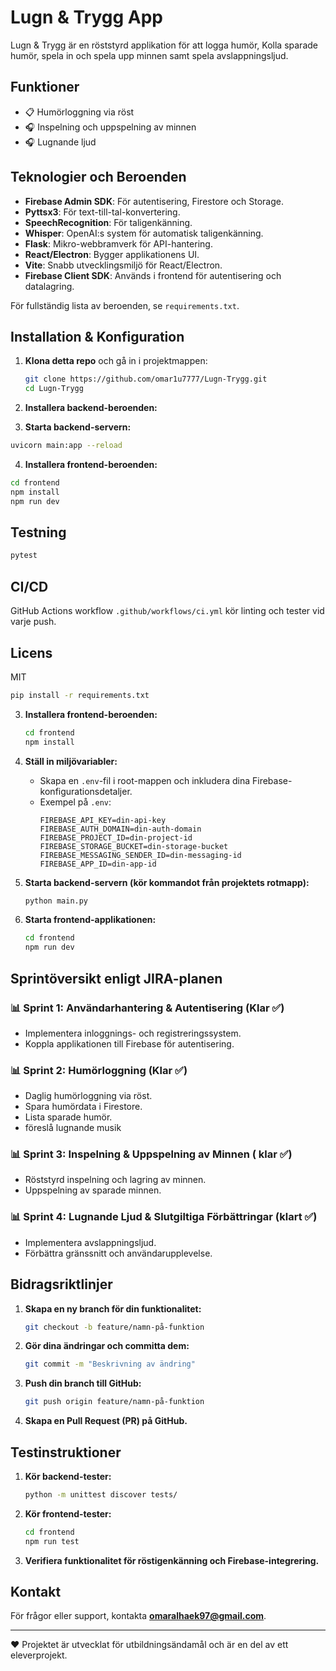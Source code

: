 # Lugn & Trygg App

Lugn & Trygg är en röststyrd applikation för att logga humör, Kolla sparade humör, spela in och spela upp minnen samt spela avslappningsljud.

## Funktioner

- 📋 Humörloggning via röst
- 🎧 Inspelning och uppspelning av minnen
- 🎧 Lugnande ljud 

## Teknologier och Beroenden

- **Firebase Admin SDK**: För autentisering, Firestore och Storage.
- **Pyttsx3**: För text-till-tal-konvertering.
- **SpeechRecognition**: För taligenkänning.
- **Whisper**: OpenAI\:s system för automatisk taligenkänning.
- **Flask**: Mikro-webbramverk för API-hantering.
- **React/Electron**: Bygger applikationens UI.
- **Vite**: Snabb utvecklingsmiljö för React/Electron.
- **Firebase Client SDK**: Används i frontend för autentisering och datalagring.

För fullständig lista av beroenden, se `requirements.txt`.

## Installation & Konfiguration

1. **Klona detta repo** och gå in i projektmappen:

   ```bash
   git clone https://github.com/omar1u7777/Lugn-Trygg.git
   cd Lugn-Trygg
   ```

2. **Installera backend-beroenden:**

3. **Starta backend-servern:**

```bash
uvicorn main:app --reload
```

4. **Installera frontend-beroenden:**

```bash
cd frontend
npm install
npm run dev
```

## Testning

```bash
pytest
```

## CI/CD

GitHub Actions workflow `.github/workflows/ci.yml` kör linting och tester vid varje push.

## Licens

MIT

   ```bash
   pip install -r requirements.txt
   ```

3. **Installera frontend-beroenden:**

   ```bash
   cd frontend
   npm install
   ```

4. **Ställ in miljövariabler:**

   - Skapa en `.env`-fil i root-mappen och inkludera dina Firebase-konfigurationsdetaljer.
   - Exempel på `.env`:
     ```env
     FIREBASE_API_KEY=din-api-key
     FIREBASE_AUTH_DOMAIN=din-auth-domain
     FIREBASE_PROJECT_ID=din-project-id
     FIREBASE_STORAGE_BUCKET=din-storage-bucket
     FIREBASE_MESSAGING_SENDER_ID=din-messaging-id
     FIREBASE_APP_ID=din-app-id
     ```

5. **Starta backend-servern (kör kommandot från projektets rotmapp):**

   ```bash
   python main.py
   ```

6. **Starta frontend-applikationen:**

   ```bash
   cd frontend
   npm run dev
   ```

## Sprintöversikt enligt JIRA-planen

### 📊 **Sprint 1: Användarhantering & Autentisering (Klar ✅)**

- Implementera inloggnings- och registreringssystem.
- Koppla applikationen till Firebase för autentisering.

### 📊 **Sprint 2: Humörloggning (Klar ✅)**

- Daglig humörloggning via röst.
- Spara humördata i Firestore.
- Lista sparade humör.
-  föreslå lugnande musik

### 📊 **Sprint 3: Inspelning & Uppspelning av Minnen ( klar ✅)**

- Röststyrd inspelning och lagring av minnen.
- Uppspelning av sparade minnen.

### 📊 **Sprint 4: Lugnande Ljud & Slutgiltiga Förbättringar (klart ✅)**

- Implementera avslappningsljud.
- Förbättra gränssnitt och användarupplevelse.

## Bidragsriktlinjer

1. **Skapa en ny branch för din funktionalitet:**
   ```bash
   git checkout -b feature/namn-på-funktion
   ```
2. **Gör dina ändringar och committa dem:**
   ```bash
   git commit -m "Beskrivning av ändring"
   ```
3. **Push din branch till GitHub:**
   ```bash
   git push origin feature/namn-på-funktion
   ```
4. **Skapa en Pull Request (PR) på GitHub.**

## Testinstruktioner

1. **Kör backend-tester:**
   ```bash
   python -m unittest discover tests/
   ```
2. **Kör frontend-tester:**
   ```bash
   cd frontend
   npm run test
   ```
3. **Verifiera funktionalitet för röstigenkänning och Firebase-integrering.**

## Kontakt

För frågor eller support, kontakta **[omaralhaek97@gmail.com](mailto\:omaralhaek97@gmail.com)**.

---

❤️ Projektet är utvecklat för utbildningsändamål och är en del av ett eleverprojekt.

